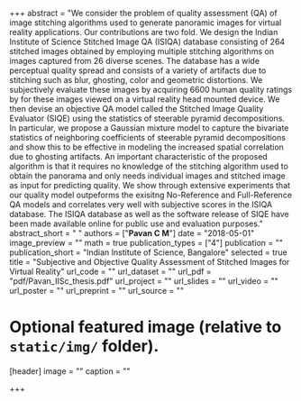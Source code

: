 +++
abstract = "We consider the problem of quality assessment (QA) of image stitching algorithms used to generate panoramic images for virtual reality applications. Our contributions are two fold. We design the Indian Institute of Science Stitched Image QA (ISIQA) database consisting of 264 stitched images obtained by employing multiple stitching algorithms on images captured from 26 diverse scenes. The database has a wide perceptual quality spread and consists of a variety of artifacts due to stitching such as blur, ghosting, color and geometric distortions. We subjectively evaluate these images by acquiring 6600 human quality ratings by for these images viewed on a virtual reality head mounted device. We then devise an objective QA model called the Stitched Image Quality Evaluator (SIQE) using the statistics of steerable pyramid decompositions. In particular, we propose a Gaussian mixture model to capture the bivariate statistics of neighboring coefficients of steerable pyramid decompositions and show this to be effective in modeling the increased spatial correlation due to ghosting artifacts. An important characteristic of the proposed algorithm is that it requires no knowledge of the stitching algorithm used to obtain the panorama and only needs individual images and stitched image as input for predicting quality. We show through extensive experiments that our quality model outpeforms the exisitng No-Reference and Full-Reference QA models and correlates very well with subjective scores in the ISIQA database. The ISIQA database as well as the software release of SIQE have been made available online for public use and evaluation purposes."
abstract_short = " "
authors = ["**Pavan C M**"]
date = "2018-05-01"
image_preview = ""
math = true
publication_types = ["4"]
publication = ""
publication_short = "Indian Institute of Science, Bangalore"
selected = true
title = "Subjective and Objective Quality Assessment of Stitched Images for Virtual Reality"
url_code = ""
url_dataset = ""
url_pdf = "pdf/Pavan_IISc_thesis.pdf"
url_project = ""
url_slides = ""
url_video = ""
url_poster = ""
url_preprint = ""
url_source = ""

# Optional featured image (relative to `static/img/` folder).
[header]
image = ""
caption = ""

+++

